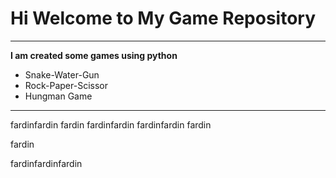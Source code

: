 # Hi Welcome to My Game Repository
***

**I am created some games using python**
- Snake-Water-Gun
- Rock-Paper-Scissor
- Hungman Game
---

fardinfardin
fardin
fardinfardin
fardinfardin
fardin

fardin

fardinfardinfardin


